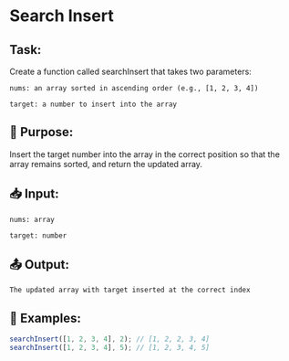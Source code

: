 # Search Insert

## Task:

Create a function called searchInsert that takes two parameters:

    nums: an array sorted in ascending order (e.g., [1, 2, 3, 4])

    target: a number to insert into the array

## 📌 Purpose:

Insert the target number into the array in the correct position so that the array remains sorted, and return the updated array.

## 📥 Input:

    nums: array

    target: number

## 📤 Output:

    The updated array with target inserted at the correct index

## 📌 Examples:

```js
searchInsert([1, 2, 3, 4], 2); // [1, 2, 2, 3, 4]
searchInsert([1, 2, 3, 4], 5); // [1, 2, 3, 4, 5]
```
